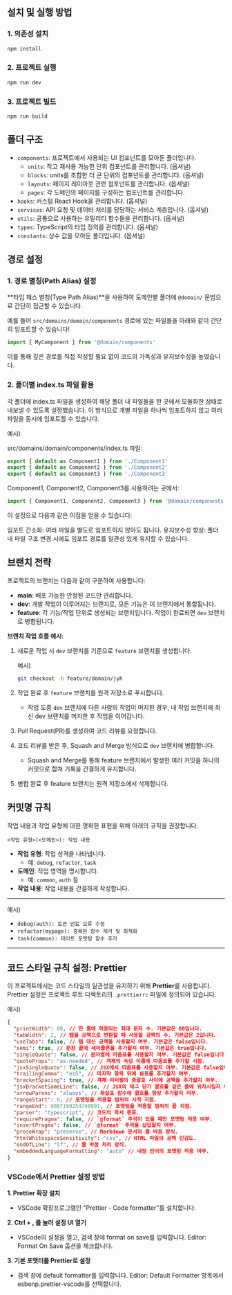 ## 설치 및 실행 방법

### 1. 의존성 설치

```bash
npm install
```

### 2. 프로젝트 실행

```bash
npm run dev
```

### 3. 프로젝트 빌드

```bash
npm run build
```

## 폴더 구조

- `components`: 프로젝트에서 사용되는 UI 컴포넌트를 모아둔 폴더입니다.
  - `units`: 작고 재사용 가능한 단위 컴포넌트를 관리합니다. (옵셔널)
  - `blocks`: units를 조합한 더 큰 단위의 컴포넌트를 관리합니다. (옵셔널)
  - `layouts`: 페이지 레이아웃 관련 컴포넌트를 관리합니다. (옵셔널)
  - `pages`: 각 도메인의 페이지를 구성하는 컴포넌트를 관리합니다.
- `hooks`: 커스텀 React Hook을 관리합니다. (옵셔널)
- `services`: API 요청 및 데이터 처리를 담당하는 서비스 계층입니다. (옵셔널)
- `utils`: 공통으로 사용하는 유틸리티 함수들을 관리합니다. (옵셔널)
- `types`: TypeScript의 타입 정의를 관리합니다. (옵셔널)
- `constants`: 상수 값을 모아둔 폴더입니다. (옵셔널)

## 경로 설정

### 1. 경로 별칭(Path Alias) 설정

**타입 패스 별칭(Type Path Alias)**을 사용하여 도메인별 폴더에 `@domain/` 문법으로 간단히 접근할 수 있습니다.

예를 들어 `src/domains/domain/components` 경로에 있는 파일들을 아래와 같이 간단히 임포트할 수 있습니다!

```typescript
import { MyComponent } from '@domain/components'
```

이를 통해 깊은 경로를 직접 작성할 필요 없이 코드의 가독성과 유지보수성을 높였습니다.

### 2. 폴더별 index.ts 파일 활용

각 폴더에 index.ts 파일을 생성하여 해당 폴더 내 파일들을 한 곳에서 모듈화한 상태로 내보낼 수 있도록 설정했습니다.
이 방식으로 개별 파일을 하나씩 임포트하지 않고 여러 파일을 동시에 임포트할 수 있습니다.

예시)

src/domains/domain/components/index.ts 파일:

```typescript
export { default as Component1 } from './Component1'
export { default as Component2 } from './Component2'
export { default as Component3 } from './Component3'
```

Component1, Component2, Component3를 사용하려는 곳에서:

```typescript
import { Component1, Component2, Component3 } from '@domain/components'
```

이 설정으로 다음과 같은 이점을 얻을 수 있습니다:

임포트 간소화: 여러 파일을 별도로 임포트하지 않아도 됩니다.
유지보수성 향상: 폴더 내 파일 구조 변경 시에도 임포트 경로를 일관성 있게 유지할 수 있습니다.

## 브랜치 전략

프로젝트의 브랜치는 다음과 같이 구분하여 사용합니다:

- **main**: 배포 가능한 안정된 코드만 관리합니다.
- **dev**: 개발 작업이 이루어지는 브랜치로, 모든 기능은 이 브랜치에서 통합됩니다.
- **feature**: 각 기능/작업 단위로 생성되는 브랜치입니다. 작업이 완료되면 `dev` 브랜치로 병합됩니다.

**브랜치 작업 흐름 예시**:

1. 새로운 작업 시 `dev` 브랜치를 기준으로 `feature` 브랜치를 생성합니다.

   예시)

   ```bash
   git checkout -b feature/domain/jyh
   ```

2. 작업 완료 후 `feature` 브랜치를 원격 저장소로 푸시합니다.

   - 작업 도중 `dev` 브랜치에 다른 사람의 작업이 머지된 경우, 내 작업 브랜치에 최신 dev 브랜치를 머지한 후 작업을 이어갑니다.

3. Pull Request(PR)를 생성하여 코드 리뷰를 요청합니다.

4. 코드 리뷰를 받은 후, Squash and Merge 방식으로 `dev` 브랜치에 병합합니다.

   - Squash and Merge를 통해 feature 브랜치에서 발생한 여러 커밋을 하나의 커밋으로 합쳐 기록을 간결하게 유지합니다.

5. 병합 완료 후 feature 브랜치는 원격 저장소에서 삭제합니다.

## 커밋명 규칙

작업 내용과 작업 유형에 대한 명확한 표현을 위해 아래의 규칙을 권장합니다.

```
<작업 유형>(<도메인>): 작업 내용
```

- **작업 유형**: 작업 성격을 나타냅니다.
  - 예: `debug`, `refactor`, `task`
- **도메인**: 작업 영역을 명시합니다.
  - 예: `common`, `auth` 등
- **작업 내용**: 작업 내용을 간결하게 작성합니다.

---

예시)

- `debug(auth): 토큰 만료 오류 수정`
- `refactor(mypage): 중복된 함수 제거 및 최적화`
- `task(common): 데이트 포맷팅 함수 추가`

---

## 코드 스타일 규칙 설정: Prettier

이 프로젝트에서는 코드 스타일의 일관성을 유지하기 위해 **Prettier**를 사용합니다. Prettier 설정은 프로젝트 루트 디렉토리의 `.prettierrc` 파일에 정의되어 있습니다.

예시)

```json
{
  "printWidth": 80, // 한 줄에 허용되는 최대 문자 수. 기본값은 80입니다.
  "tabWidth": 2, // 탭을 공백으로 변환할 때 사용할 공백의 수. 기본값은 2입니다.
  "useTabs": false, // 탭 대신 공백을 사용할지 여부. 기본값은 false입니다.
  "semi": true, // 문장 끝에 세미콜론을 추가할지 여부. 기본값은 true입니다.
  "singleQuote": false, // 문자열에 따옴표를 사용할지 여부. 기본값은 false입니다.
  "quoteProps": "as-needed", // 객체의 속성 이름에 따옴표를 추가할 시점.
  "jsxSingleQuote": false, // JSX에서 따옴표를 사용할지 여부. 기본값은 false입니다.
  "trailingComma": "es5", // 마지막 항목 뒤에 쉼표를 추가할지 여부.
  "bracketSpacing": true, // 객체 리터럴의 중괄호 사이에 공백을 추가할지 여부.
  "jsxBracketSameLine": false, // JSX의 태그 닫기 괄호를 같은 줄에 위치시킬지 여부.
  "arrowParens": "always", // 화살표 함수에 괄호를 항상 추가할지 여부.
  "rangeStart": 0, // 포맷팅을 적용할 범위의 시작 지점.
  "rangeEnd": 9007199254740991, // 포맷팅을 적용할 범위의 끝 지점.
  "parser": "typescript", // 코드의 파서 종류.
  "requirePragma": false, // `@format` 주석이 있을 때만 포맷팅 적용 여부.
  "insertPragma": false, // `@format` 주석을 삽입할지 여부.
  "proseWrap": "preserve", // Markdown 문서의 줄 바꿈 방식.
  "htmlWhitespaceSensitivity": "css", // HTML 파일의 공백 민감도.
  "endOfLine": "lf", // 줄 바꿈 처리 방식.
  "embeddedLanguageFormatting": "auto" // 내장 언어의 포맷팅 적용 여부.
}
```

### VSCode에서 Prettier 설정 방법

**1. Prettier 확장 설치**

- VSCode 확장프로그램인 "Prettier - Code formatter"를 설치합니다.

**2. Ctrl + , 를 눌러 설정 UI 열기**

- VSCode의 설정을 열고, 검색 창에 format on save를 입력합니다.
  Editor: Format On Save 옵션을 체크합니다.

**3. 기본 포맷터를 Prettier로 설정**

- 검색 창에 default formatter를 입력합니다.
  Editor: Default Formatter 항목에서 esbenp.prettier-vscode를 선택합니다.
